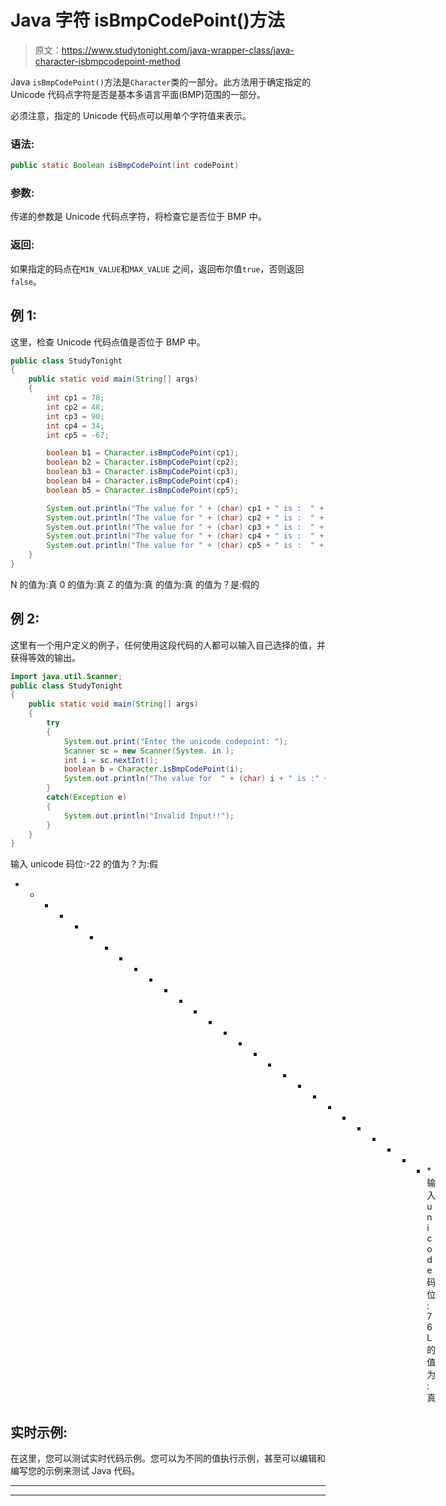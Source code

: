 # Java 字符 isBmpCodePoint()方法

> 原文：<https://www.studytonight.com/java-wrapper-class/java-character-isbmpcodepoint-method>

Java `isBmpCodePoint()`方法是`Character`类的一部分。此方法用于确定指定的 Unicode 代码点字符是否是基本多语言平面(BMP)范围的一部分。

必须注意，指定的 Unicode 代码点可以用单个字符值来表示。

### 语法:

```java
public static Boolean isBmpCodePoint(int codePoint) 
```

### 参数:

传递的参数是 Unicode 代码点字符，将检查它是否位于 BMP 中。

### 返回:

如果指定的码点在`MIN_VALUE`和`MAX_VALUE` 之间，返回布尔值`true`，否则返回`false`。

## 例 1:

这里，检查 Unicode 代码点值是否位于 BMP 中。

```java
public class StudyTonight 
{
	public static void main(String[] args) 
	{
		int cp1 = 78;
		int cp2 = 48;
		int cp3 = 90;
		int cp4 = 34;
		int cp5 = -67;

		boolean b1 = Character.isBmpCodePoint(cp1);
		boolean b2 = Character.isBmpCodePoint(cp2);
		boolean b3 = Character.isBmpCodePoint(cp3);
		boolean b4 = Character.isBmpCodePoint(cp4);
		boolean b5 = Character.isBmpCodePoint(cp5);

		System.out.println("The value for " + (char) cp1 + " is :  " + b1);
		System.out.println("The value for " + (char) cp2 + " is :  " + b2);
		System.out.println("The value for " + (char) cp3 + " is :  " + b3);
		System.out.println("The value for " + (char) cp4 + " is :  " + b4);
		System.out.println("The value for " + (char) cp5 + " is :  " + b5);
	}
}
```

N 的值为:真
0 的值为:真
Z 的值为:真
的值为:真
的值为？是:假的

## 例 2:

这里有一个用户定义的例子，任何使用这段代码的人都可以输入自己选择的值，并获得等效的输出。

```java
import java.util.Scanner;
public class StudyTonight 
{
	public static void main(String[] args) 
	{
		try 
		{
			System.out.print("Enter the unicode codepoint: ");
			Scanner sc = new Scanner(System. in );
			int i = sc.nextInt();
			boolean b = Character.isBmpCodePoint(i);
			System.out.println("The value for  " + (char) i + " is :" + b);
		}
		catch(Exception e) 
		{
			System.out.println("Invalid Input!!");
		}
	}
}
```

输入 unicode 码位:-22
的值为？为:假
* * * * * * * * * * * * * * * * * * * * * * * * * * * * *输入 unicode 码位:76
L 的值为:真

## 实时示例:

在这里，您可以测试实时代码示例。您可以为不同的值执行示例，甚至可以编辑和编写您的示例来测试 Java 代码。

* * *

* * *